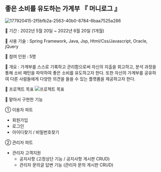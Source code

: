 ## 좋은 소비를 유도하는 가계부 『 머니로그 』

![177920415-2f5bfb2a-2563-40b0-8784-6baa7525a286](https://user-images.githubusercontent.com/108645160/180604756-9cb4189d-82ab-41e6-ab3c-44360bc1ff20.png)

💸 기간 : 2022년 5월 20일 ~ 2022년 6월 20일 (1개월)

💸 사용 기술 : Spring Framework, Java, Jsp, Html/Css/Javascript, Oracle, jQuery

💸 참여 인원 : 5명

💸 개요 : 가계부를 스스로 기록하고 관리함으로써 자신의 지출을 회고하고, 분석 과정을 통해 소비 패턴을 파악하여 좋은 소비를 유도하고자 한다. 또한 자신의 가계부를 공유하여 다른 사람들에게 다양한 의견을 들을 수 있는 플랫폼을 제공하고자 한다.

💸 프로젝트 목표
![프로젝트 목표](https://user-images.githubusercontent.com/108645160/180604759-ee541b0d-320e-4618-a667-183db5dfc10e.png)

💸 맡아서 구현한 기능

① 이용자 파트
- 회원가입
- 로그인
- 아이디찾기 / 비밀번호찾기

② 관리자 파트
- 관리자 고객지원
  - 공지사항 (고정상단 기능 / 공지사항 게시판 CRUD)
  - 관리자 문의글 답변 기능 (관리자 문의 게시판 CRUD)
